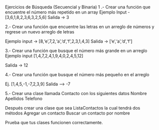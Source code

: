 Ejercicios de Búsqueda (Secuencial y Binaria)
1 .- Crear una función que encuentre el número más repetido en un array
Ejemplo Input - [3,6,1,8,2,3,6,3,2,5,6]
Salida -> 3
 
2.- Crear una función que encuentre las letras en un arreglo de números y regrese un nuevo arreglo de letras
<!-- sopoiler regex -->
Ejemplo input -> [8,‘e’,7,2,‘a’,‘d’,‘f’,2,3,1,4,3]
Salida → [‘e’,‘a’,‘d’,‘f’]
 
3.- Crear una función que busque el número más grande en un arreglo
Ejemplo input [1,4,7,2,4,1,9,4,0,2,4,5,12]
<!-- hacerlo sin Math.max  -->
Salida -> 12
 
4.- Crear una función que busque el número más pequeño en el arreglo
<!-- hacerlo sin Math.max  -->
Ej. [1,4,5,-1,-7,2,3,9]
Salida -->  -7
 
5.- Crear una clase llamada  Contacto con los siguientes datos
Nombre 
Apellidos
Telefono
 
Después crear una clase que sea ListaContactos la cual tendrá dos métodos
Agregar un contacto
Buscar un contacto por nombre
 
Prueba que tus clases funcionen correctamente.
